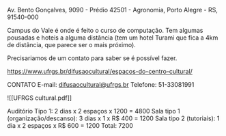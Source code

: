 Av. Bento Gonçalves, 9090 - Prédio 42501 - Agronomia, Porto Alegre - RS, 91540-000

Campus do Vale é onde é feito o curso de computação. Tem algumas pousadas e hoteis a alguma distância (tem um hotel Turami que fica a 4km de distância, que parece ser o mais próximo).

Precisariamos de um contato para saber se é possível fazer.

https://www.ufrgs.br/difusaocultural/espacos-do-centro-cultural/

CONTATO
E-mail: difusaocultural@ufrgs.br
Telefone: 51-33081991


![[UFRGS cultural.pdf]]

Auditório Tipo 1: 2 dias x 2 espaços x 1200 = 4800
Sala tipo 1 (organização/descanso): 3 dias x 1 x R$ 400 = 1200
Sala tipo 2 (tutoriais): 1 dia x 2 espaços x R$ 600 = 1200
Total: 7200